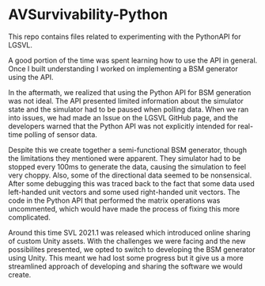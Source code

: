 # AVSurvivability-Python

This repo contains files related to experimenting with the PythonAPI for LGSVL.

A good portion of the time was spent learning how to use the API in general. Once I built understanding I worked on implementing a BSM generator using the API.

In the aftermath, we realized that using the Python API for BSM generation was not ideal. The API presented limited information about the simulator state and the simulator had to be paused when polling data. When we ran into issues, we had made an Issue on the LGSVL GitHub page, and the developers warned that the Python API was not explicitly intended for real-time polling of sensor data.

Despite this we create together a semi-functional BSM generator, though the limitations they mentioned were apparent. They simulator had to be stopped every 100ms to generate the data, causing the simulation to feel very choppy. Also, some of the directional data seemed to be nonsensical. After some debugging this was traced back to the fact that some data used left-handed unit vectors and some used right-handed unit vectors. The code in the Python API that performed the matrix operations was uncommented, which would have made the process of fixing this more complicated. 

Around this time SVL 2021.1 was released which introduced online sharing of custom Unity assets. With the challenges we were facing and the new possibilites presented, we opted to switch to developing the BSM generator using Unity. This meant we had lost some progress but it give us a more streamlined approach of developing and sharing the software we would create.
